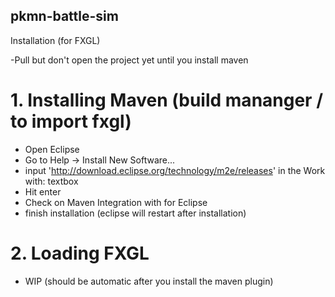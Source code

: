 ## pkmn-battle-sim
Installation (for FXGL)

-Pull but don't open the project yet until you install maven

# 1. Installing Maven (build mananger / to import fxgl)
  - Open Eclipse
  - Go to Help -> Install New Software...
  - input 'http://download.eclipse.org/technology/m2e/releases' in the Work with: textbox
  - Hit enter
  - Check on Maven Integration with for Eclipse
  - finish installation (eclipse will restart after installation)
  
# 2. Loading FXGL
  - WIP (should be automatic after you install the maven plugin)
